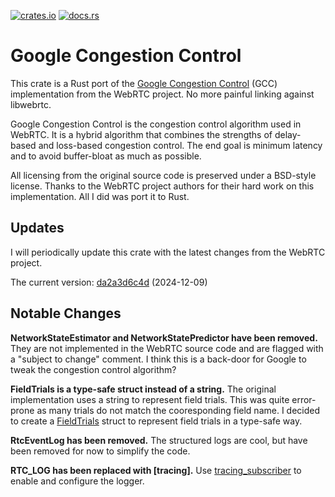 [![crates.io](https://img.shields.io/crates/v/goog_cc)](https://crates.io/crates/goog_cc)
[![docs.rs](https://img.shields.io/docsrs/goog_cc)](https://docs.rs/goog_cc)

# Google Congestion Control

This crate is a Rust port of the [Google Congestion Control](https://webrtc.googlesource.com/src/+/refs/heads/main/modules/congestion_controller/goog_cc/) (GCC) implementation from the WebRTC project.
No more painful linking against libwebrtc.

Google Congestion Control is the congestion control algorithm used in WebRTC.
It is a hybrid algorithm that combines the strengths of delay-based and loss-based congestion control.
The end goal is minimum latency and to avoid buffer-bloat as much as possible.

All licensing from the original source code is preserved under a BSD-style license.
Thanks to the WebRTC project authors for their hard work on this implementation.
All I did was port it to Rust.

## Updates
I will periodically update this crate with the latest changes from the WebRTC project.

The current version: [da2a3d6c4d](https://webrtc.googlesource.com/src/+/da2a3d6c4d) (2024-12-09)

## Notable Changes
**NetworkStateEstimator and NetworkStatePredictor have been removed.**
They are not implemented in the WebRTC source code and are flagged with a "subject to change" comment.
I think this is a back-door for Google to tweak the congestion control algorithm?

**FieldTrials is a type-safe struct instead of a string.**
The original implementation uses a string to represent field trials.
This was quite error-prone as many trials do not match the cooresponding field name.
I decided to create a [FieldTrials](experiments::FieldTrials) struct to represent field trials in a type-safe way.

**RtcEventLog has been removed.**
The structured logs are cool, but have been removed for now to simplify the code.

**RTC_LOG has been replaced with [tracing].**
Use [tracing_subscriber](https://docs.rs/tracing-subscriber/latest/tracing_subscriber/index.html) to enable and configure the logger.
